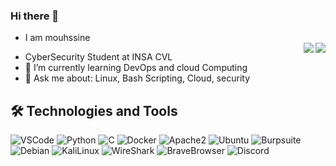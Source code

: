 ### Hi there 👋
<!--
**mouhssineEL/mouhssineEL** is a ✨ _special_ ✨ repository because its `README.md` (this file) appears on your GitHub profile.

Here are some ideas to get you started:

- 🔭 I’m currently working on ...
- 👯 I’m looking to collaborate on ...
- 🤔 I’m looking for help with ...
- 📫 How to reach me: ...
- 😄 Pronouns: ...
- ⚡ Fun fact: ...
--> 
- I am mouhssine
  <div>
	  <img align="right" src="https://github-readme-stats.vercel.app/api/top-langs?username=mouhssineEL&layout=compact&langs_count=10&theme=radical" />
	  <img align="right" src="https://github-readme-stats.vercel.app/api?username=mouhssineEL&count_private=true&show_icons=true&include_all_commits=true&hide_rank=true&hide_title=true&theme=dracula"/>
</div>

- CyberSecurity Student at INSA CVL
- 🌱 I’m currently learning DevOps and cloud Computing
- 💬 Ask me about: Linux, Bash Scripting, Cloud, security

## 🛠️ Technologies and Tools
<p>
  <img alt="VSCode" src="https://img.shields.io/badge/-VSCode-007ACC?style=flat&logo=visual-studio-code&logoColor=white" /> 
  <img alt="Python" src="https://img.shields.io/badge/-Python-3776AB?style=flat&logo=python&logoColor=white" /> 
  <img alt="C"      src="https://img.shields.io/badge/C-2496ED?style=flat&logo=C&logoColor=white" />
  <img alt="Docker" src="https://img.shields.io/badge/-Docker-2496ED?style=flat&logo=docker&logoColor=white" />
  <img alt="Apache2" src="https://img.shields.io/badge/-Apache2-cc0033?style=flat&logo=apache&logoColor=white"/>
  <img alt="Ubuntu" src="https://img.shields.io/badge/-Ubuntu-E95420?style=flat&logo=ubuntu&logoColor=white" />  
<img alt="Burpsuite" src ="https://img.shields.io/badge/Burpsuite-E95300?logo=Burpsuite&logoColor=white" />
  <img alt="Debian" src="https://img.shields.io/badge/-Debian-005370?style=flat&logo=debian&logoColor=white" />  
  <img alt="KaliLinux" src="https://img.shields.io/badge/-KaliLinux-557C94?style=flat&logo=kali-linux&logoColor=white" />
  <img alt="WireShark" src="https://img.shields.io/badge/-WireShark-1679A7?style=flat&logo=wireshark&logoColor=white" /> 
  <img alt="BraveBrowser" src="https://img.shields.io/badge/-BraveBrowser-FB542B?style=flat&logo=brave&logoColor=white" />
  <img alt="Discord" src="https://img.shields.io/badge/-Discord-5865F2?style=flat&logo=discord&logoColor=white" />
</p>
